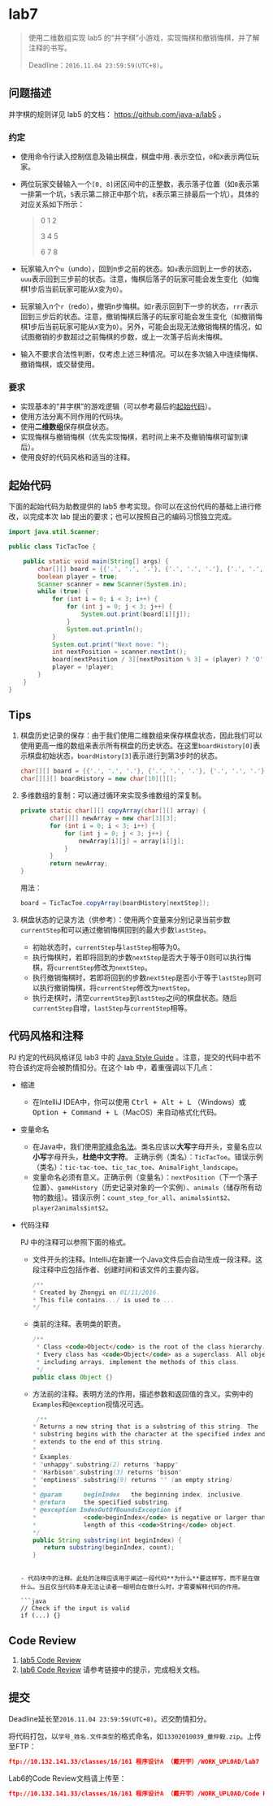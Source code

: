 # lab7

> 使用二维数组实现 lab5 的“井字棋”小游戏，实现悔棋和撤销悔棋，并了解注释的书写。
>
> Deadline：`2016.11.04 23:59:59(UTC+8)`。

## 问题描述

井字棋的规则详见 lab5 的文档： https://github.com/java-a/lab5 。


### 约定

- 使用命令行读入控制信息及输出棋盘，棋盘中用`.`表示空位，`O`和`X`表示两位玩家。

- 两位玩家交替输入一个`[0, 8]`闭区间中的正整数，表示落子位置（如`0`表示第一排第一个坑，`5`表示第二排正中那个坑，`8`表示第三排最后一个坑）。具体的对应关系如下所示：

  > 0 1 2
  >
  > 3 4 5
  >
  > 6 7 8

- 玩家输入n个`u`（undo），回到n步之前的状态。如`u`表示回到上一步的状态，`uuu`表示回到三步前的状态。注意，悔棋后落子的玩家可能会发生变化（如悔棋1步后当前玩家可能从`X`变为`O`）。

- 玩家输入n个`r`（redo），撤销n步悔棋。如`r`表示回到下一步的状态，`rrr`表示回到三步后的状态。注意，撤销悔棋后落子的玩家可能会发生变化（如撤销悔棋1步后当前玩家可能从`X`变为`O`）。另外，可能会出现无法撤销悔棋的情况，如试图撤销的步数超过之前悔棋的步数，或上一次落子后尚未悔棋。

- 输入不要求合法性判断，仅考虑上述三种情况。可以在多次输入中连续悔棋、撤销悔棋，或交替使用。

### 要求

- 实现基本的“井字棋”的游戏逻辑（可以参考最后的[起始代码](#起始代码)）。
- 使用方法分离不同作用的代码块。
- 使用**二维数组**保存棋盘状态。
- 实现悔棋与撤销悔棋（优先实现悔棋，若时间上来不及撤销悔棋可留到课后）。
- 使用良好的代码风格和适当的注释。

## 起始代码

下面的起始代码为助教提供的 lab5 参考实现。你可以在这份代码的基础上进行修改，以完成本次 lab 提出的要求；也可以按照自己的编码习惯独立完成。

```java
import java.util.Scanner;

public class TicTacToe {

    public static void main(String[] args) {
        char[][] board = {{'.', '.', '.'}, {'.', '.', '.'}, {'.', '.', '.'}};
        boolean player = true;
        Scanner scanner = new Scanner(System.in);
        while (true) {
            for (int i = 0; i < 3; i++) {
                for (int j = 0; j < 3; j++) {
                    System.out.print(board[i][j]);
                }
                System.out.println();
            }
            System.out.print("Next move: ");
            int nextPosition = scanner.nextInt();
            board[nextPosition / 3][nextPosition % 3] = (player) ? 'O' : 'X';
            player = !player;
        }
    }
}
```

## Tips

1. 棋盘历史记录的保存：由于我们使用二维数组来保存棋盘状态，因此我们可以使用更高一维的数组来表示所有棋盘的历史状态。在这里`boardHistory[0]`表示棋盘初始状态，`boardHistory[3]`表示进行到第3步时的状态。

   ```java
   char[][] board = {{'.', '.', '.'}, {'.', '.', '.'}, {'.', '.', '.'}};
   char[][][] boardHistory = new char[10][][];
   ```

2. 多维数组的复制：可以通过循环来实现多维数组的深复制。

   ```java
   private static char[][] copyArray(char[][] array) {
           char[][] newArray = new char[3][3];
           for (int i = 0; i < 3; i++) {
               for (int j = 0; j < 3; j++) {
                   newArray[i][j] = array[i][j];
               }
           }
           return newArray;
   }
   ```

   用法：

   ```java
   board = TicTacToe.copyArray(boardHistory[nextStep]);
   ```

3. 棋盘状态的记录方法（供参考）：使用两个变量来分别记录当前步数`currentStep`和可以通过撤销悔棋回到的最大步数`lastStep`。

   - 初始状态时，`currentStep`与`lastStep`相等为0。
   - 执行悔棋时，若即将回到的步数`nextStep`是否大于等于0则可以执行悔棋，将`currentStep`修改为`nextStep`。
   - 执行撤销悔棋时，若即将回到的步数`nextStep`是否小于等于`lastStep`则可以执行撤销悔棋，将`currentStep`修改为`nextStep`。
   - 执行走棋时，清空`currentStep`到`lastStep`之间的棋盘状态。随后`currentStep`自增，`lastStep`与`currentStep`相等。

## 代码风格和注释

PJ 约定的代码风格详见 lab3 中的 [Java Style Guide](https://github.com/java-a/lab3#java-style-guide) 。注意，提交的代码中若不符合该约定将会被酌情扣分。在这个 lab 中，着重强调以下几点：

- 缩进

  - 在IntelliJ IDEA中，你可以使用 <kbd>Ctrl + Alt + L</kbd> （Windows）或 <kbd>Option + Command + L</kbd>（MacOS）来自动格式化代码。

- 变量命名

  - 在Java中，我们使用[驼峰命名法](http://baike.baidu.com/link?url=36TNYWM87ZKQKN5r1RayLumvi7wqv3vmVcgi7eicJVD4VpbpNyMUp443RFJ4coFeosuNIg1TZny2p9fTTlpOva)。类名应该以**大写**字母开头，变量名应以**小写**字母开头，**杜绝中文字符**。 正确示例（类名）：`TicTacToe`。错误示例（类名）：`tic-tac-toe`、`tic_tac_toe`、`AnimalFight_landscape`。
  - 变量命名必须有意义。正确示例（变量名）：`nextPosition`（下一个落子位置）、`gameHistory`（历史记录对象的一个实例）、`animals`（储存所有动物的数组）。错误示例：`count_step_for_all`、`animals$int$2`、`player2animals$int$2`。

- 代码注释

  PJ 中的注释可以参照下面的格式。

  -  文件开头的注释。IntelliJ在新建一个Java文件后会自动生成一段注释。这段注释中应包括作者、创建时间和该文件的主要内容。

     ```java
     /**
     * Created by Zhongyi on 01/11/2016.
     * This file contains.../ is used to ...
     */
     ```

  - 类前的注释。表明类的职责。

    ```java
    /**
     * Class <code>Object</code> is the root of the class hierarchy.
     * Every class has <code>Object</code> as a superclass. All objects,
     * including arrays, implement the methods of this class.
     */
    public class Object {}
    ```
    
  -  方法前的注释。表明方法的作用，描述参数和返回值的含义。实例中的`Examples`和`@exception`视情况可选。

     ```java
      /**
     * Returns a new string that is a substring of this string. The
     * substring begins with the character at the specified index and
     * extends to the end of this string.
     *
     * Examples:
     * "unhappy".substring(2) returns "happy"
     * "Harbison".substring(3) returns "bison"
     * "emptiness".substring(9) returns "" (an empty string)
     *
     * @param      beginIndex   the beginning index, inclusive.
     * @return     the specified substring.
     * @exception IndexOutOfBoundsException if
     *             <code>beginIndex</code> is negative or larger than the
     *             length of this <code>String</code> object.
     */
     public String substring(int beginIndex) {
     	return substring(beginIndex, count);
     }
    ```

  - 代码块中的注释。此处的注释应该用于阐述一段代码**为什么**要这样写，而不是在做什么。当且仅当代码本身无法让读者一眼明白在做什么时，才需要解释代码的作用。

    ```java
    // Check if the input is valid
    if (...) {}
    ```
    
## Code Review
1. [lab5 Code Review](https://github.com/java-a/lab5/issues/2)
2. [lab6 Code Review](https://github.com/java-a/lab6/issues/4)
   请参考链接中的提示，完成相关文档。

## 提交

Deadline延长至`2016.11.04 23:59:59(UTC+8)`。迟交酌情扣分。

将代码打包，以`学号_姓名.文件类型`的格式命名，如`13302010039_童仲毅.zip`。上传至FTP：

```json
ftp://10.132.141.33/classes/16/161 程序设计A （戴开宇）/WORK_UPLOAD/lab7
```
Lab6的Code Review文档请上传至：

```json
ftp://10.132.141.33/classes/16/161 程序设计A （戴开宇）/WORK_UPLOAD/Code Review/lab6
```
